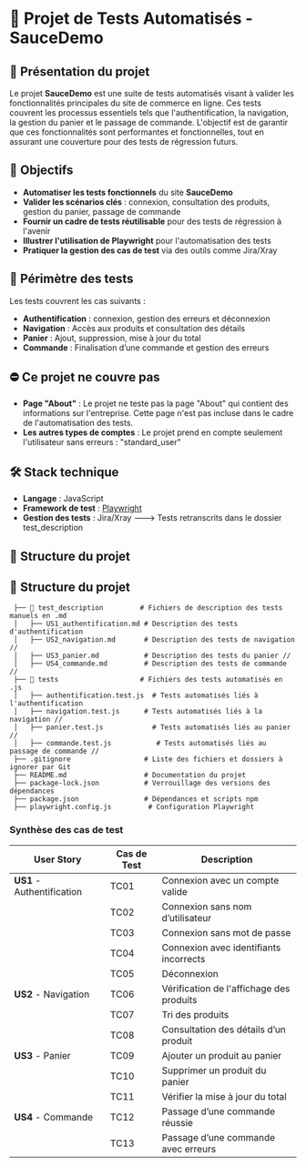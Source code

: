 # 📌 Projet de Tests Automatisés - SauceDemo

## 📖 Présentation du projet

Le projet **SauceDemo** est une suite de tests automatisés visant à valider les fonctionnalités principales du site de commerce en ligne. Ces tests couvrent les processus essentiels tels que l'authentification, la navigation, la gestion du panier et le passage de commande. L'objectif est de garantir que ces fonctionnalités sont performantes et fonctionnelles, tout en assurant une couverture pour des tests de régression futurs.

## 🎯 Objectifs

- **Automatiser les tests fonctionnels** du site **SauceDemo**
- **Valider les scénarios clés** : connexion, consultation des produits, gestion du panier, passage de commande
- **Fournir un cadre de tests réutilisable** pour des tests de régression à l'avenir
- **Illustrer l'utilisation de Playwright** pour l'automatisation des tests
- **Pratiquer la gestion des cas de test** via des outils comme Jira/Xray

## 📌 Périmètre des tests

Les tests couvrent les cas suivants :
- **Authentification** : connexion, gestion des erreurs et déconnexion
- **Navigation** : Accès aux produits et consultation des détails
- **Panier** : Ajout, suppression, mise à jour du total
- **Commande** : Finalisation d’une commande et gestion des erreurs

## ⛔ Ce projet ne couvre pas

- **Page "About"** : Le projet ne teste pas la page "About" qui contient des informations sur l'entreprise. Cette page n'est pas incluse dans le cadre de l'automatisation des tests.
- **Les autres types de comptes** : Le projet prend en compte seulement l'utilisateur sans erreurs : "standard_user"

## 🛠️ Stack technique

- **Langage** : JavaScript
- **Framework de test** : [Playwright](https://playwright.dev/)
- **Gestion des tests** : Jira/Xray ---> Tests retranscrits  dans le dossier test_description

## 📂 Structure du projet

## 📂 Structure du projet
```
 ├── 📂 test_description         # Fichiers de description des tests manuels en .md
 │   ├── US1_authentification.md # Description des tests d'authentification 
 │   ├── US2_navigation.md       # Description des tests de navigation // 
 │   ├── US3_panier.md           # Description des tests du panier // 
 │   ├── US4_commande.md         # Description des tests de commande // 
 ├── 📂 tests                    # Fichiers des tests automatisés en .js
 │   ├── authentification.test.js  # Tests automatisés liés à l'authentification 
 │   ├── navigation.test.js      # Tests automatisés liés à la navigation // 
 │   ├── panier.test.js            # Tests automatisés liés au panier // 
 │   ├── commande.test.js           # Tests automatisés liés au passage de commande // 
 ├── .gitignore                  # Liste des fichiers et dossiers à ignorer par Git
 ├── README.md                   # Documentation du projet
 ├── package-lock.json           # Verrouillage des versions des dépendances
 ├── package.json                # Dépendances et scripts npm
 ├── playwright.config.js         # Configuration Playwright

```

### **Synthèse des cas de test**

| User Story | Cas de Test | Description |
| --- | --- | --- |
| **US1** - Authentification | TC01 | Connexion avec un compte valide |
|  | TC02 | Connexion sans nom d’utilisateur |
|  | TC03 | Connexion sans mot de passe |
|  | TC04 | Connexion avec identifiants incorrects |
|  | TC05 | Déconnexion |
| **US2** - Navigation | TC06 | Vérification de l'affichage des produits |
|  | TC07 | Tri des produits |
|  | TC08 | Consultation des détails d’un produit |
| **US3** - Panier | TC09 | Ajouter un produit au panier |
|  | TC10 | Supprimer un produit du panier |
|  | TC11 | Vérifier la mise à jour du total |
| **US4** - Commande | TC12 | Passage d’une commande réussie |
|  | TC13 | Passage d’une commande avec erreurs |